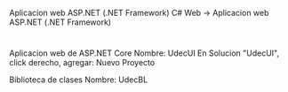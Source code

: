 Aplicacion web ASP.NET (.NET Framework)
C# Web -> Aplicacion web ASP.NET (.NET Framework)
#
Aplicacion web de ASP.NET Core
Nombre: UdecUI
En Solucion "UdecUI", click derecho, agregar: Nuevo Proyecto

Biblioteca de clases
Nombre: UdecBL
